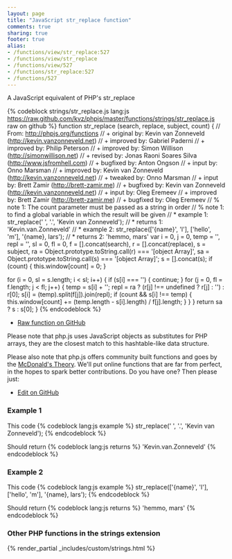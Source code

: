 ```yaml
---
layout: page
title: "JavaScript str_replace function"
comments: true
sharing: true
footer: true
alias:
- /functions/view/str_replace:527
- /functions/view/str_replace
- /functions/view/527
- /functions/str_replace:527
- /functions/527
---
```

<!-- Generated by Rakefile:build -->
A JavaScript equivalent of PHP's str_replace

{% codeblock strings/str_replace.js lang:js https://raw.github.com/kvz/phpjs/master/functions/strings/str_replace.js raw on github %}
function str_replace (search, replace, subject, count) {
  // From: http://phpjs.org/functions
  // +   original by: Kevin van Zonneveld (http://kevin.vanzonneveld.net)
  // +   improved by: Gabriel Paderni
  // +   improved by: Philip Peterson
  // +   improved by: Simon Willison (http://simonwillison.net)
  // +    revised by: Jonas Raoni Soares Silva (http://www.jsfromhell.com)
  // +   bugfixed by: Anton Ongson
  // +      input by: Onno Marsman
  // +   improved by: Kevin van Zonneveld (http://kevin.vanzonneveld.net)
  // +    tweaked by: Onno Marsman
  // +      input by: Brett Zamir (http://brett-zamir.me)
  // +   bugfixed by: Kevin van Zonneveld (http://kevin.vanzonneveld.net)
  // +   input by: Oleg Eremeev
  // +   improved by: Brett Zamir (http://brett-zamir.me)
  // +   bugfixed by: Oleg Eremeev
  // %          note 1: The count parameter must be passed as a string in order
  // %          note 1:  to find a global variable in which the result will be given
  // *     example 1: str_replace(' ', '.', 'Kevin van Zonneveld');
  // *     returns 1: 'Kevin.van.Zonneveld'
  // *     example 2: str_replace(['{name}', 'l'], ['hello', 'm'], '{name}, lars');
  // *     returns 2: 'hemmo, mars'
  var i = 0,
    j = 0,
    temp = '',
    repl = '',
    sl = 0,
    fl = 0,
    f = [].concat(search),
    r = [].concat(replace),
    s = subject,
    ra = Object.prototype.toString.call(r) === '[object Array]',
    sa = Object.prototype.toString.call(s) === '[object Array]';
  s = [].concat(s);
  if (count) {
    this.window[count] = 0;
  }

  for (i = 0, sl = s.length; i < sl; i++) {
    if (s[i] === '') {
      continue;
    }
    for (j = 0, fl = f.length; j < fl; j++) {
      temp = s[i] + '';
      repl = ra ? (r[j] !== undefined ? r[j] : '') : r[0];
      s[i] = (temp).split(f[j]).join(repl);
      if (count && s[i] !== temp) {
        this.window[count] += (temp.length - s[i].length) / f[j].length;
      }
    }
  }
  return sa ? s : s[0];
}
{% endcodeblock %}

 - [Raw function on GitHub](https://github.com/kvz/phpjs/blob/master/functions/strings/str_replace.js)

Please note that php.js uses JavaScript objects as substitutes for PHP arrays, they are 
the closest match to this hashtable-like data structure. 

Please also note that php.js offers community built functions and goes by the 
[McDonald's Theory](https://medium.com/what-i-learned-building/9216e1c9da7d). We'll put online 
functions that are far from perfect, in the hopes to spark better contributions. 
Do you have one? Then please just: 

 - [Edit on GitHub](https://github.com/kvz/phpjs/edit/master/functions/strings/str_replace.js)

### Example 1
This code
{% codeblock lang:js example %}
str_replace(' ', '.', 'Kevin van Zonneveld');
{% endcodeblock %}

Should return
{% codeblock lang:js returns %}
'Kevin.van.Zonneveld'
{% endcodeblock %}

### Example 2
This code
{% codeblock lang:js example %}
str_replace(['{name}', 'l'], ['hello', 'm'], '{name}, lars');
{% endcodeblock %}

Should return
{% codeblock lang:js returns %}
'hemmo, mars'
{% endcodeblock %}


### Other PHP functions in the strings extension
{% render_partial _includes/custom/strings.html %}
